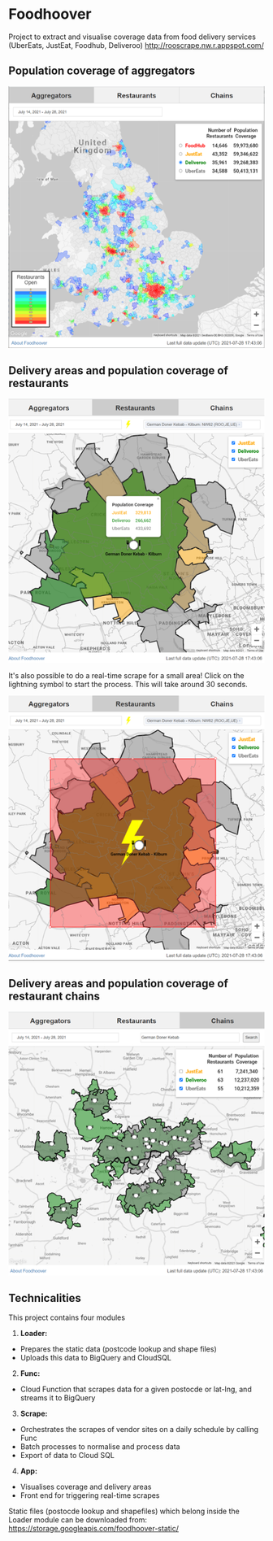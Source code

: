<h1> Foodhoover </h1>

Project to extract and visualise coverage data from food delivery services (UberEats, JustEat, Foodhub, Deliveroo)
http://rooscrape.nw.r.appspot.com/

## Population coverage of aggregators

![Alt text](/foodhoover_app/static/info/aggregator.png?raw=true "Aggregator view")

## Delivery areas and population coverage of restaurants

![Alt text](/foodhoover_app/static/info/restaurant.png?raw=true "Restaurant view")

It's also possible to do a real-time scrape for a small area! Click on the lightning symbol to start the process. This will take around 30 seconds.

![Alt text](/foodhoover_app/static/info/restaurant-flash.png?raw=true "Real time view")

## Delivery areas and population coverage of restaurant chains

![Alt text](/foodhoover_app/static/info/chain.png?raw=true "Chains view")


## Technicalities

This project contains four modules
1. **Loader:** 
* Prepares the static data (postcode lookup and shape files)
* Uploads this data to BigQuery and CloudSQL
2. **Func:**
* Cloud Function that scrapes data for a given postocde or lat-lng, and streams it to BigQuery
3. **Scrape:**
* Orchestrates the scrapes of vendor sites on a daily schedule by calling Func
* Batch processes to normalise and process data
* Export of data to Cloud SQL 
4. **App:**
* Visualises coverage and delivery areas
* Front end for triggering real-time scrapes

Static files (postocde lookup and shapefiles) which belong inside the Loader module can be downloaded from: 
https://storage.googleapis.com/foodhoover-static/

